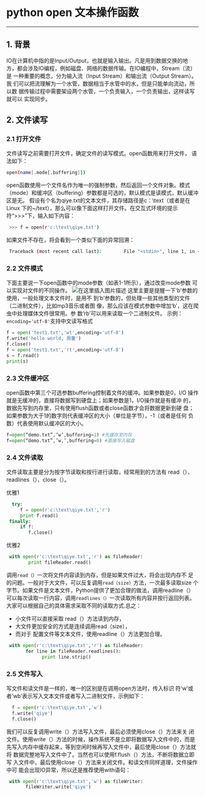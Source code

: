 #  python open 文本操作函数



---
## 1. 背景
IO在计算机中指的是Input/Output，也就是输入输出。凡是用到数据交换的地 方，都会涉及IO编程，例如磁盘、网络的数据传输。在IO编程中，Stream（流）是 一种重要的概念，分为输入流（Input Stream）和输出流（Output Stream）。我 们可以把流理解为一个水管，数据相当于水管中的水，但是只能单向流动，所以数 据传输过程中需要架设两个水管，一个负责输入，一个负责输出，这样读写就可以 实现同步。

## 2. 文件读写

### 2.1 打开文件
文件读写之前需要打开文件，确定文件的读写模式。open函数用来打开文件， 语法如下：
 

```bash
open(name[.mode[.buffering]])
```

open函数使用一个文件名作为唯一的强制参数，然后返回一个文件对象。模式 （mode）和缓冲区（buffering）参数都是可选的，默认模式是读模式，默认缓冲 区是无。
假设有个名为qiye.txt的文本文件，其存储路径是c：\text（或者是在Linux 下的~/text），那么可以像下面这样打开文件。在交互式环境的提示 符“>>>”下，输入如下内容：

```bash
 >>> f = open(r'c:\text\qiye.txt')
```

如果文件不存在，将会看到一个类似下面的异常回溯：

```bash
 Traceback (most recent call last):        File "<stdin>", line 1, in <module>     IOError: [Errno 2] No such file or directory: 'C:\\qiye.txt'
```

### 2.2 文件模式
下面主要说一下open函数中的mode参数（如表1-1所示），通过改变mode参数 可以实现对文件的不同操作。
![在这里插入图片描述](https://i-blog.csdnimg.cn/blog_migrate/a3797712f13f7f3357e8d317b8b5c361.png)
这里主要是提醒一下‘b’参数的使用，一般处理文本文件时，是用不 到‘b’参数的，但处理一些其他类型的文件（二进制文件），比如mp3音乐或者图 像，那么应该在模式参数中增加‘b’，这在爬虫中处理媒体文件很常用。参 数‘rb’可以用来读取一个二进制文件。
示例：
`encoding='utf-8'`支持中文读写格式
```python
f = open('test1.txt','wt',encoding='utf-8')
f.write('hello world, 周董')
f.close()
f = open('test1.txt','rt',encoding='utf-8')
s = f.read()
print(s)
```

### 2.3 文件缓冲区
open函数中第三个可选参数buffering控制着文件的缓冲。如果参数是0，I/O 操作就是无缓冲的，直接将数据写到硬盘上；如果参数是1，I/O操作就是有缓冲 的，数据先写到内存里，只有使用flush函数或者close函数才会将数据更新到硬 盘；如果参数为大于1的数字则代表缓冲区的大小（单位是字节），-1（或者是任何 负数）代表使用默认缓冲区的大小。

```python
f=open(“demo.txt”,’w’,buffering=1) #先缓存至内存
f=open(“demo.txt”,’w,’,buffering=0) #直接写入磁盘
```
### 2.4 文件读取

文件读取主要是分为按字节读取和按行进行读取，经常用到的方法有 read（）、readlines（）、close（）。

优雅1
```python
  try:       
     f = open(r'c:\text\qiye.txt','r')        
     print f.read()     
 finally:        
     if f:                
        f.close()
```
优雅2
```python
 with open(r'c:\text\qiye.txt','r') as fileReader:        
        print fileReader.read()
```
调用`read（）`一次将文件内容读到内存，但是如果文件过大，将会出现内存不 足的问题。一般对于大文件，可以反复调用`read（size）`方法，一次最多读取size 个字节。如果文件是文本文件，Python提供了更加合理的做法，调用readline（） 可以每次读取一行内容，调用`readlines（）`一次读取所有内容并按行返回列表。 大家可以根据自己的具体需求采取不同的读取方式.总之：

 - 小文件可以直接采取 read（）方法读到内存，
 - 大文件更加安全的方式是连续调用read（size），
 - 而对于 配置文件等文本文件，使用readline（）方法更加合理。

```python
 with open(r'c:\text\qiye.txt','r') as fileReader:        
       for line in fileReader.readlines():                
             print line.strip()
```
### 2.5 文件写入
写文件和读文件是一样的，唯一的区别是在调用open方法时，传入标识
符‘w’或者‘wb’表示写入文本文件或者写入二进制文件，示例如下：

```python
  f = open(r'c:\text\qiye.txt','w')     
  f.write('qiye')     
  f.close()
```
我们可以反复调用write（）方法写入文件，最后必须使用close（）方法来关 闭文件。使用write（）方法的时候，操作系统不是立即将数据写入文件中的，而是 先写入内存中缓存起来，等到空闲时候再写入文件中，最后使用close（）方法就将 数据完整地写入文件中了。当然也可以使用f.flush（）方法，不断将数据立即写 入文件中，最后使用close（）方法来关闭文件。和读文件同样道理，文件操作中可 能会出现IO异常，所以还是推荐使用with语句：

```python
 with open(r'c:\text\qiye.txt','w') as fileWriter:        
       fileWriter.write('qiye')
```

